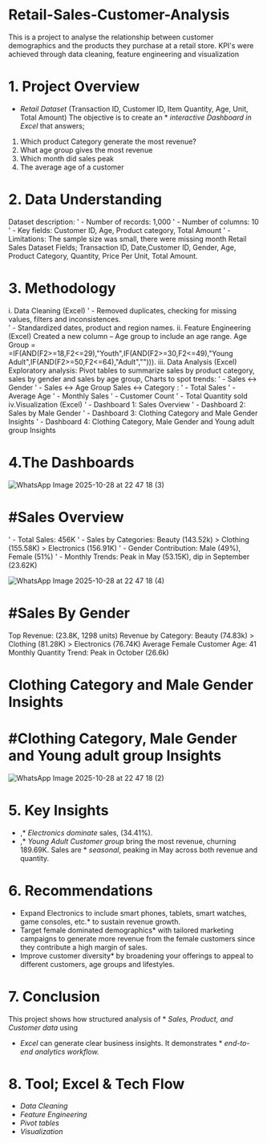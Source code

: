 
# Retail-Sales-Customer-Analysis
This is a project to analyse the relationship between customer demographics and the products they purchase at a retail store. KPI's were achieved through data cleaning, feature engineering and visualization

# 1. Project Overview
* *Retail Dataset* (Transaction ID, Customer ID, Item Quantity, Age, Unit, Total Amount) The objective is to create an * *interactive Dashboard in Excel* that answers;
1. Which product Category generate the most revenue?
2. What age group gives the most revenue
3. Which month did sales peak
4. The average age of a customer

# 2. Data Understanding
 Dataset description: 
' -	Number of records: 1,000
' -	Number of columns: 10
' -	Key fields: Customer ID, Age, Product category, Total Amount 
' -	Limitations: The sample size was small, there were missing month
Retail Sales Dataset
Fields; Transaction ID, Date,Customer ID, Gender, Age, Product Category, Quantity, Price Per Unit, Total Amount.

# 3. Methodology
i. Data Cleaning (Excel)
 ' - Removed duplicates, checking for missing values, filters and inconsistences.  
 ' - Standardized dates, product and region names.
ii. Feature Engineering (Excel)
    Created a new column – Age group to include an age range. Age Group = =IF(AND(F2>=18,F2<=29),"Youth",IF(AND(F2>=30,F2<=49),"Young     Adult",IF(AND(F2>=50,F2<=64),"Adult",""))).
iii. Data Analysis (Excel)
Exploratory analysis: Pivot tables to summarize sales by product category, sales by gender and sales by age group, Charts to spot trends:
 ' - Sales ↔ Gender
 ' - Sales ↔ Age Group
Sales ↔ Category :
 ' - Total Sales
 ' - Average Age
 ' - Monthly Sales
 ' - Customer Count
 ' - Total Quantity sold
iv.Visualization (Excel)
 ' - Dashboard 1: Sales Overview
 ' - Dashboard 2: Sales by Male Gender
 ' - Dashboard 3: Clothing Category and Male Gender Insights
 ' - Dashboard 4: Clothing Category, Male Gender and Young adult group Insights

# 4.The Dashboards







![WhatsApp Image 2025-10-28 at 22 47 18 (3)](https://github.com/user-attachments/assets/05355c8c-b563-4b7f-921c-2f5b5d27fc6c)











# #Sales Overview
 ' -  Total Sales: 456K
 ' -  Sales by Categories: Beauty (143.52k) > Clothing (155.58K) > Electronics (156.91K)
 ' -  Gender Contribution: Male (49%), Female (51%)
 ' -  Monthly Trends: Peak in May (53.15K), dip in September (23.62K)







![WhatsApp Image 2025-10-28 at 22 47 18 (4)](https://github.com/user-attachments/assets/5c3200d5-81ac-44de-882d-9dd7d6fc62db)












# #Sales By Gender
Top Revenue: (23.8K, 1298 units)
Revenue by Category: Beauty (74.83k) > Clothing (81.28K) > Electronics (76.74K)
Average Female Customer Age: 41
Monthly Quantity Trend: Peak in October (26.6k)




# Clothing Category and Male Gender Insights
# #Clothing Category, Male Gender and Young adult group Insights









![WhatsApp Image 2025-10-28 at 22 47 18 (2)](https://github.com/user-attachments/assets/0d4077e7-ea58-40ff-94a9-c8343c8c4e5b)












# 5. Key Insights
- ,* *Electronics dominate* sales, (34.41%).
- ,* *Young Adult Customer group* bring the most revenue, churning 189.69K.
Sales are * *seasonal*, peaking in May across both revenue and quantity.

# 6. Recommendations
*  Expand Electronics to include smart phones, tablets, smart watches, game consoles, etc.* to sustain revenue growth.
*  Target female dominated demographics* with tailored marketing campaigns to generate more revenue from the female customers since          they contribute a high margin of sales.
*  Improve customer diversity* by broadening your offerings to appeal to different customers, age groups and lifestyles.

# 7. Conclusion
This project shows how structured analysis of * *Sales, Product, and Customer data* using
* *Excel* can generate clear business insights.
It demonstrates * *end-to-end analytics workflow.*

# 8. Tool; Excel & Tech Flow
* *Data Cleaning*
* *Feature Engineering*
* *Pivot tables*
* *Visualization*





